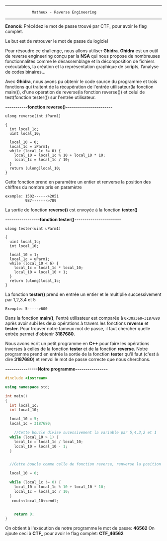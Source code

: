 ﻿******************************************************
				Matheux - Reverse Engineering
******************************************************
**Enoncé:** Précédez le mot de passe trouvé par CTF_ pour avoir le flag complet.

Le but est de retrouver le mot de passe du logiciel

Pour résoudre ce challenge, nous allons utiliser **Ghidra**. **Ghidra** est un outil de reverse engineering conçu par la **NSA** qui nous propose de nombreuses fonctionnalités comme le désassemblage et la décomposition de fichiers exécutables, la création et la représentation graphique de scripts, l’analyse de codes binaires…

Avec **Ghidra**, nous avons pu obtenir le code source du programme et trois fonctions qui traitent de la récupération de l'entrée utilisateur(la fonction main()), d'une opération de reverse(la fonction reverse()) et celui de test(fonction tester()) sur l'entrée utilisateur.

**-----------fonction reverse()-----------------------**

    ulong reverse(int iParm1)
    
    {
      int local_1c;
      uint local_10;
      
      local_10 = 0;
      local_1c = iParm1;
      while (local_1c != 0) {
        local_10 = local_1c % 10 + local_10 * 10;
        local_1c = local_1c / 10;
      }
      return (ulong)local_10;
    }

Cette fonction prend en paramètre un entier et renverse la position des chiffres du nombre pris en paramètre

    exemple: 1502------>2051
		     987------->789

La sortie de fonction **reverse()** est envoyée à la fonction **tester()**

**-----------------fonction tester()-----------------------**

    ulong tester(uint uParm1)
    
    {
      uint local_1c;
      int local_10;
      
      local_10 = 1;
      local_1c = uParm1;
      while (local_10 < 6) {
        local_1c = local_1c * local_10;
        local_10 = local_10 + 1;
      }
      return (ulong)local_1c;
    }

La fonction **tester()** prend en entrée un entier et le multiplie successivement par 1,2,3,4 et 5

    Exemple: 5----->600


Dans la fonction **main()**, l'entré utilisateur est comparée à `0x30a3e0=3187680` après avoir subi les deux opérations à travers les fonctions **reverse** et **tester**. Pour trouver notre fameux mot de passe, il faut chercher quelle entrée permet d'obtenir **3187680**.

Nous avons écrit un petit programme en **C++** pour faire les opérations inverses à celles de la fonction **tester** et de la fonction **reverse**. Notre programme prend en entrée la sortie de la fonction **tester** qu'il faut (c'est à dire **3187680**) et renvoi le mot de passe correcte que nous cherchons.

**----------------Notre programme----------------**
```cpp
#include <iostream>

using namespace std;

int main()
{
  int local_1c;
  int local_10;

  local_10 = 5;
  local_1c = 3187680;

	//Cette boucle divise sucessivement la variable par 5,4,3,2 et 1
  while (local_10 > 1) {
    local_1c = local_1c / local_10;
    local_10 = local_10 - 1;
  }


  //Cette boucle comme celle de fonction reverse, renverse la position des chiffres

  local_10 = 0;

  while (local_1c != 0) {
    local_10 = local_1c % 10 + local_10 * 10;
    local_1c = local_1c / 10;
  }
   cout<<local_10<<endl;


    return 0;
} 
```

On obtient à l'exécution de notre programme le mot de passe: **46562**
On ajoute ceci à **CTF_** pour avoir le flag complet: **CTF_46562**





